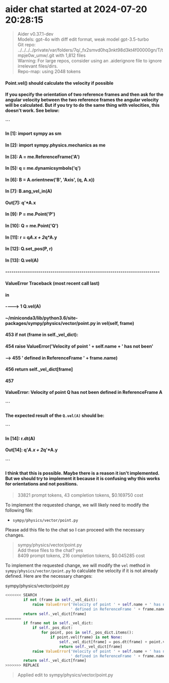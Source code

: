 
# aider chat started at 2024-07-20 20:28:15

> Aider v0.37.1-dev  
> Models: gpt-4o with diff edit format, weak model gpt-3.5-turbo  
> Git repo: ../../../../private/var/folders/7q/_fx2smvd0hq3nkt98d3kt4f00000gn/T/tmpje0w_umw/.git with 1,812 files  
> Warning: For large repos, consider using an .aiderignore file to ignore irrelevant files/dirs.  
> Repo-map: using 2048 tokens  

#### Point.vel() should calculate the velocity if possible  
#### If you specify the orientation of two reference frames and then ask for the angular velocity between the two reference frames the angular velocity will be calculated. But if you try to do the same thing with velocities, this doesn't work. See below:  
####   
#### ```  
#### In [1]: import sympy as sm                                                                                 
####   
#### In [2]: import sympy.physics.mechanics as me                                                               
####   
#### In [3]: A = me.ReferenceFrame('A')                                                                         
####   
#### In [5]: q = me.dynamicsymbols('q')                                                                         
####   
#### In [6]: B = A.orientnew('B', 'Axis', (q, A.x))                                                             
####   
#### In [7]: B.ang_vel_in(A)                                                                                    
#### Out[7]: q'*A.x  
####   
#### In [9]: P = me.Point('P')                                                                                  
####   
#### In [10]: Q = me.Point('Q')                                                                                 
####   
#### In [11]: r = q*A.x + 2*q*A.y                                                                               
####   
#### In [12]: Q.set_pos(P, r)                                                                                   
####   
#### In [13]: Q.vel(A)                                                                                          
#### ---------------------------------------------------------------------------  
#### ValueError                                Traceback (most recent call last)  
#### <ipython-input-13-0fc8041904cc> in <module>  
#### ----> 1 Q.vel(A)  
####   
#### ~/miniconda3/lib/python3.6/site-packages/sympy/physics/vector/point.py in vel(self, frame)  
####     453         if not (frame in self._vel_dict):  
####     454             raise ValueError('Velocity of point ' + self.name + ' has not been'  
#### --> 455                              ' defined in ReferenceFrame ' + frame.name)  
####     456         return self._vel_dict[frame]  
####     457   
####   
#### ValueError: Velocity of point Q has not been defined in ReferenceFrame A  
#### ```  
####   
#### The expected result of the `Q.vel(A)` should be:  
####   
#### ```  
#### In [14]: r.dt(A)                                                                                           
#### Out[14]: q'*A.x + 2*q'*A.y  
#### ```  
####   
#### I think that this is possible. Maybe there is a reason it isn't implemented. But we should try to implement it because it is confusing why this works for orientations and not positions.  
####   
####  
> 33821 prompt tokens, 43 completion tokens, $0.169750 cost  

To implement the requested change, we will likely need to modify the following file:

- `sympy/physics/vector/point.py`

Please add this file to the chat so I can proceed with the necessary changes.

> sympy/physics/vector/point.py  
> Add these files to the chat? yes  
> 8409 prompt tokens, 216 completion tokens, $0.045285 cost  

To implement the requested change, we will modify the `vel` method in `sympy/physics/vector/point.py` to calculate the velocity if it is not already defined. Here are the necessary changes:

sympy/physics/vector/point.py
```python
<<<<<<< SEARCH
        if not (frame in self._vel_dict):
            raise ValueError('Velocity of point ' + self.name + ' has not been'
                             ' defined in ReferenceFrame ' + frame.name)
        return self._vel_dict[frame]
=======
        if frame not in self._vel_dict:
            if self._pos_dict:
                for point, pos in self._pos_dict.items():
                    if point.vel(frame) is not None:
                        self._vel_dict[frame] = pos.dt(frame) + point.vel(frame)
                        return self._vel_dict[frame]
            raise ValueError('Velocity of point ' + self.name + ' has not been'
                             ' defined in ReferenceFrame ' + frame.name)
        return self._vel_dict[frame]
>>>>>>> REPLACE
```

> Applied edit to sympy/physics/vector/point.py  
